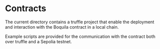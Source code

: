 # Contracts

The current directory contains a truffle project that enable the deployment and interaction with the Boquila contract
in a local chain.

Example scripts are provided for the communication with the contract both over truffle and a Sepolia testnet.



